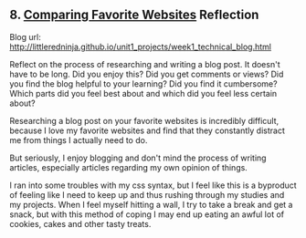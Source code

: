 ## 8. [Comparing Favorite Websites](8_technical_blog/readme.md) Reflection

Blog url: http://littleredninja.github.io/unit1_projects/week1_technical_blog.html

Reflect on the process of researching and writing a blog post. It doesn't have to be long. Did you enjoy this? Did you get comments or views? Did you find the blog helpful to your learning? Did you find it cumbersome? Which parts did you feel best about and which did you feel less certain about?

Researching a blog post on your favorite websites is incredibly difficult, because I love my favorite websites and find that they constantly distract me from things I actually need to do.

But seriously, I enjoy blogging and don't mind the process of writing articles, especially articles regarding my own opinion of things.  

I ran into some troubles with my css syntax, but I feel like this is a byproduct of feeling like I need to keep up and thus rushing through my studies and my projects.  When I feel myself hitting a wall, I try to take a break and get a snack, but with this method of coping I may end up eating an awful lot of cookies, cakes and other tasty treats.
